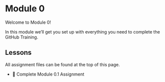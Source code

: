 # Module 0

Welcome to Module 0!

In this module we’ll get you set up with everything you need to complete the GitHub Training.

## Lessons
All assignment files can be found at the top of this page.

-  📓 Complete Module 0.1 Assignment
